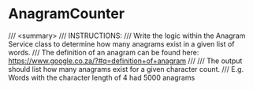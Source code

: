 # AnagramCounter
/// &lt;summary> /// INSTRUCTIONS: /// Write the logic within the Anagram Service class to determine how many anagrams exist in a given list of words. /// The definition of an anagram can be found here: https://www.google.co.za/?#q=definition+of+anagram /// /// The output should list how many anagrams exist for a given character count. /// E.g. Words with the character length of 4 had 5000 anagrams
